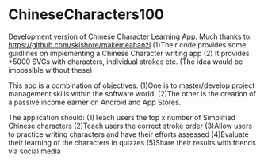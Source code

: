 # ChineseCharacters100
Development version of Chinese Character Learning App.
Much thanks to: https://github.com/skishore/makemeahanzi
(1)Their code provides some guidlines on implementing a Chinese Character writing app
(2) It provides +5000 SVGs with characters, individual strokes etc. (The idea would be impossible without these)

This app is a combination of objectives. 
(1)One is to master/develop project management skills within the software world. 
(2)The other is the creation of a passive income earner on Android and App Stores.

The application should:
(1)Teach users the top x number of Simplified Chinese characters
(2)Teach users the correct stroke order
(3)Allow users to practice writing characters and have their efforts assessed
(4)Evaluate their learning of the characters in quizzes
(5)Share their results with friends via social media

